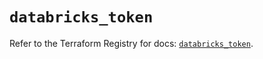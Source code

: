 # `databricks_token`

Refer to the Terraform Registry for docs: [`databricks_token`](https://registry.terraform.io/providers/databricks/databricks/1.85.0/docs/resources/token).
